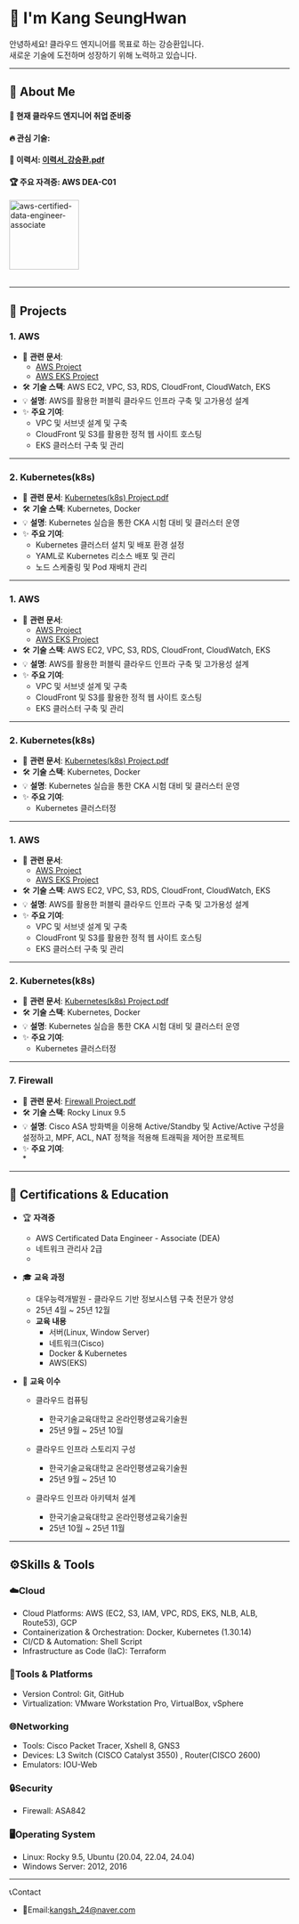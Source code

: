 <div>
  
  <!--Header-->
  <h1>👋 I'm Kang SeungHwan</h1>
  안녕하세요! 클라우드 엔지니어를 목표로 하는 강승환입니다.<br/>
  새로운 기술에 도전하며 성장하기 위해 노력하고 있습니다.
  
</div>

---

<div>
  <!--Body-->
  
  ## 👀 About Me
  #### :raising_hand: 현재 클라우드 엔지니어 취업 준비중<br/>
  #### :fire: 관심 기술: <br/>
  #### 📝 이력서: [이력서_강승환.pdf](https://github.com/Kang-SeungHwan/Kang-SeungHwan/blob/32b49ec0a986e17c5f1dd65e978db474bf2c575a/Data/%EC%9D%B4%EB%A0%A5%EC%84%9C_%EA%B0%95%EC%8A%B9%ED%99%98.pdf) <br/>
  #### 🏆 주요 자격증: AWS DEA-C01 <br/>

  <img width="125" height="125" alt="aws-certified-data-engineer-associate" src="https://github.com/user-attachments/assets/d4f239fc-28b4-414d-aec6-e589a7de04f1" />

  <br/>
  <br/>
  
  ---
  
  ## 💼 Projects
  ### 1. AWS
  * 📄 **관련 문서**:
    * [AWS Project](https://github.com/Kang-SeungHwan/Kang-SeungHwan/blob/17dc97ca305d3a205ebb16981146781eadba8f35/Data/Rest_AWS%20Project(2%EC%9D%B8).pdf)<br/>
    * [AWS EKS Project](https://github.com/Kang-SeungHwan/Kang-SeungHwan/blob/9975cd815b3b4d6aa67bb99260d674422f3d902f/Data/Rest_AWS_EKS%20Project.pdf)<br/>
  * 🛠️ **기술 스택**: AWS EC2, VPC, S3, RDS, CloudFront, CloudWatch, EKS
  * 💡 **설명**: AWS를 활용한 퍼블릭 클라우드 인프라 구축 및 고가용성 설계
  * ✨ **주요 기여**: <br/>
    * VPC 및 서브넷 설계 및 구축
    * CloudFront 및 S3를 활용한 정적 웹 사이트 호스팅
    * EKS 클러스터 구축 및 관리
  ---

  ### 2. Kubernetes(k8s)
  * 📄 **관련 문서**: [Kubernetes(k8s) Project.pdf](https://github.com/Kang-SeungHwan/Kang-SeungHwan/blob/17dc97ca305d3a205ebb16981146781eadba8f35/Data/Rest_k8s%20Project.pdf)<br/>
  * 🛠️ **기술 스택**: Kubernetes, Docker
  * 💡 **설명**: Kubernetes 실습을 통한 CKA 시험 대비 및 클러스터 운영
  * ✨ **주요 기여**: <br/>
    * Kubernetes 클러스터 설치 및 배포 환경 설정
    * YAML로 Kubernetes 리소스 배포 및 관리
    * 노드 스케줄링 및 Pod 재배치 관리
  ---

  ### 1. AWS
  * 📄 **관련 문서**:
    * [AWS Project](https://github.com/Kang-SeungHwan/Kang-SeungHwan/blob/17dc97ca305d3a205ebb16981146781eadba8f35/Data/Rest_AWS%20Project(2%EC%9D%B8).pdf)<br/>
    * [AWS EKS Project](https://github.com/Kang-SeungHwan/Kang-SeungHwan/blob/9975cd815b3b4d6aa67bb99260d674422f3d902f/Data/Rest_AWS_EKS%20Project.pdf)<br/>
  * 🛠️ **기술 스택**: AWS EC2, VPC, S3, RDS, CloudFront, CloudWatch, EKS
  * 💡 **설명**: AWS를 활용한 퍼블릭 클라우드 인프라 구축 및 고가용성 설계
  * ✨ **주요 기여**: <br/>
    * VPC 및 서브넷 설계 및 구축
    * CloudFront 및 S3를 활용한 정적 웹 사이트 호스팅
    * EKS 클러스터 구축 및 관리
  ---

  ### 2. Kubernetes(k8s)
  * 📄 **관련 문서**: [Kubernetes(k8s) Project.pdf](https://github.com/Kang-SeungHwan/Kang-SeungHwan/blob/17dc97ca305d3a205ebb16981146781eadba8f35/Data/Rest_k8s%20Project.pdf)<br/>
  * 🛠️ **기술 스택**: Kubernetes, Docker
  * 💡 **설명**: Kubernetes 실습을 통한 CKA 시험 대비 및 클러스터 운영
  * ✨ **주요 기여**: <br/>
    * Kubernetes 클러스터정
  ---

  ### 1. AWS
  * 📄 **관련 문서**:
    * [AWS Project](https://github.com/Kang-SeungHwan/Kang-SeungHwan/blob/17dc97ca305d3a205ebb16981146781eadba8f35/Data/Rest_AWS%20Project(2%EC%9D%B8).pdf)<br/>
    * [AWS EKS Project](https://github.com/Kang-SeungHwan/Kang-SeungHwan/blob/9975cd815b3b4d6aa67bb99260d674422f3d902f/Data/Rest_AWS_EKS%20Project.pdf)<br/>
  * 🛠️ **기술 스택**: AWS EC2, VPC, S3, RDS, CloudFront, CloudWatch, EKS
  * 💡 **설명**: AWS를 활용한 퍼블릭 클라우드 인프라 구축 및 고가용성 설계
  * ✨ **주요 기여**: <br/>
    * VPC 및 서브넷 설계 및 구축
    * CloudFront 및 S3를 활용한 정적 웹 사이트 호스팅
    * EKS 클러스터 구축 및 관리
  ---

  ### 2. Kubernetes(k8s)
  * 📄 **관련 문서**: [Kubernetes(k8s) Project.pdf](https://github.com/Kang-SeungHwan/Kang-SeungHwan/blob/17dc97ca305d3a205ebb16981146781eadba8f35/Data/Rest_k8s%20Project.pdf)<br/>
  * 🛠️ **기술 스택**: Kubernetes, Docker
  * 💡 **설명**: Kubernetes 실습을 통한 CKA 시험 대비 및 클러스터 운영
  * ✨ **주요 기여**: <br/>
    * Kubernetes 클러스터정
  ---

  ### 7. Firewall
  * 📄 **관련 문서**: [Firewall Project.pdf](https://github.com/Kang-SeungHwan/Kang-SeungHwan/blob/17dc97ca305d3a205ebb16981146781eadba8f35/Data/Rest_Firewall%20Project.pdf)<br/>
  * 🛠️ **기술 스택**: Rocky Linux 9.5
  * 💡 **설명**: Cisco ASA 방화벽을 이용해 Active/Standby 및 Active/Active 구성을 설정하고, MPF, ACL, NAT 정책을 적용해 트래픽을 제어한 프로젝트
  * ✨ **주요 기여**: <br/>
    * 
  ---

  ## 📜 Certifications & Education  <br/>
  * 🏆 **자격증**
    * AWS Certificated Data Engineer - Associate (DEA)
    * 네트워크 관리사 2급
    * 

  * 🎓 **교육 과정**
    * 대우능력개발원 - 클라우드 기반 정보시스템 구축 전문가 양성
    * 25년 4월 ~ 25년 12월
    * **교육 내용**
      * 서버(Linux, Window Server)
      * 네트워크(Cisco)
      * Docker & Kubernetes
      * AWS(EKS)

  * 📁 **교육 이수**
    * 클라우드 컴퓨팅
      * 한국기술교육대학교 온라인평생교육기술원
      * 25년 9월 ~ 25년 10월
            
    * 클라우드 인프라 스토리지 구성
      * 한국기술교육대학교 온라인평생교육기술원
      * 25년 9월 ~ 25년 10
            
    * 클라우드 인프라 아키텍처 설계
      * 한국기술교육대학교 온라인평생교육기술원
      * 25년 10월 ~ 25년 11월
        
  ---

  ## ⚙️Skills & Tools  <br/>
  ### ☁️Cloud
  * Cloud Platforms: AWS (EC2, S3, IAM, VPC, RDS, EKS, NLB, ALB, Route53), GCP
  * Containerization & Orchestration: Docker, Kubernetes (1.30.14)
  * CI/CD & Automation: Shell Script 
  * Infrastructure as Code (IaC): Terraform

  ### 🧰Tools & Platforms
  * Version Control: Git, GitHub
  * Virtualization: VMware Workstation Pro, VirtualBox, vSphere
    
  ### 🌐Networking
  * Tools: Cisco Packet Tracer, Xshell 8, GNS3
  * Devices: L3 Switch (CISCO Catalyst 3550) , Router(CISCO 2600)
  * Emulators: IOU-Web
 
  ### 🔒Security
  * Firewall: ASA842

  ### 🖥️Operating System
  * Linux: Rocky 9.5, Ubuntu (20.04, 22.04, 24.04)
  * Windows Server: 2012, 2016

  ---

  📞Contact </br>
  * 📧Email:kangsh_24@naver.com

 
</div>


